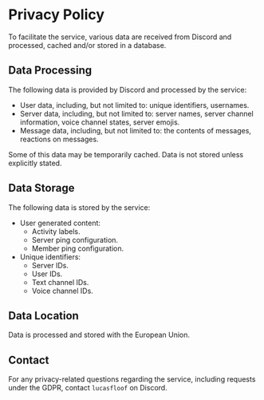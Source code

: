 # Privacy Policy

To facilitate the service, various data are received from Discord and processed, cached and/or stored in a database.

## Data Processing

The following data is provided by Discord and processed by the service:

- User data, including, but not limited to: unique identifiers, usernames.
- Server data, including, but not limited to: server names, server channel information, voice channel states, server emojis.
- Message data, including, but not limited to: the contents of messages, reactions on messages.

Some of this data may be temporarily cached. Data is not stored unless explicitly stated.

## Data Storage

The following data is stored by the service:

- User generated content:
  - Activity labels.
  - Server ping configuration.
  - Member ping configuration.
- Unique identifiers:
  - Server IDs.
  - User IDs.
  - Text channel IDs.
  - Voice channel IDs.

## Data Location

Data is processed and stored with the European Union.

## Contact

For any privacy-related questions regarding the service, including requests under the GDPR, contact `lucasfloof` on Discord.
